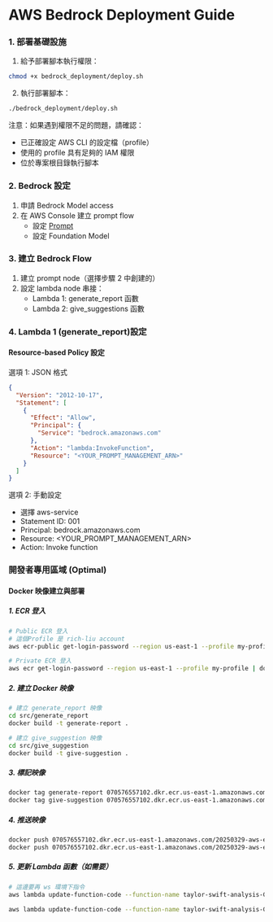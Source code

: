 # AWS Bedrock Deployment Guide

### 1. 部署基礎設施
1. 給予部署腳本執行權限：
```bash
chmod +x bedrock_deployment/deploy.sh
```

2. 執行部署腳本：
```bash
./bedrock_deployment/deploy.sh
```

注意：如果遇到權限不足的問題，請確認：
- 已正確設定 AWS CLI 的設定檔（profile）
- 使用的 profile 具有足夠的 IAM 權限
- 位於專案根目錄執行腳本

### 2. Bedrock 設定
1. 申請 Bedrock Model access
2. 在 AWS Console 建立 prompt flow
   - 設定 [Prompt](/src/prompt/llm_instruction.txt)
   - 設定 Foundation Model

### 3. 建立 Bedrock Flow
1. 建立 prompt node（選擇步驟 2 中創建的）
2. 設定 lambda node 串接：
   - Lambda 1: generate_report 函數
   - Lambda 2: give_suggestions 函數

### 4. Lambda 1 (generate_report)設定
#### Resource-based Policy 設定
選項 1: JSON 格式
```json
{
  "Version": "2012-10-17",
  "Statement": [
    {
      "Effect": "Allow",
      "Principal": {
        "Service": "bedrock.amazonaws.com"
      },
      "Action": "lambda:InvokeFunction",
      "Resource": "<YOUR_PROMPT_MANAGEMENT_ARN>"
    }
  ]
}
```

選項 2: 手動設定
- 選擇 aws-service
- Statement ID: 001
- Principal: bedrock.amazonaws.com
- Resource: <YOUR_PROMPT_MANAGEMENT_ARN>
- Action: Invoke function

### 開發者專用區域 (Optimal)
#### Docker 映像建立與部署
##### 1. ECR 登入
```bash
# Public ECR 登入
# 這個Profile 是 rich-liu account
aws ecr-public get-login-password --region us-east-1 --profile my-profile | docker login --username AWS --password-stdin public.ecr.aws

# Private ECR 登入
aws ecr get-login-password --region us-east-1 --profile my-profile | docker login --username AWS --password-stdin 070576557102.dkr.ecr.us-east-1.amazonaws.com/20250329-aws-educate-taylor-swift-workshop
```

##### 2. 建立 Docker 映像
```bash
# 建立 generate_report 映像
cd src/generate_report
docker build -t generate-report .

# 建立 give_suggestion 映像
cd src/give_suggestion
docker build -t give-suggestion .
```

##### 3. 標記映像
```bash
docker tag generate-report 070576557102.dkr.ecr.us-east-1.amazonaws.com/20250329-aws-educate-taylor-swift-workshop:generate-report
docker tag give-suggestion 070576557102.dkr.ecr.us-east-1.amazonaws.com/20250329-aws-educate-taylor-swift-workshop:give-suggestion
```

##### 4. 推送映像
```bash
docker push 070576557102.dkr.ecr.us-east-1.amazonaws.com/20250329-aws-educate-taylor-swift-workshop:generate-report
docker push 070576557102.dkr.ecr.us-east-1.amazonaws.com/20250329-aws-educate-taylor-swift-workshop:give-suggestion
```

##### 5. 更新 Lambda 函數（如需要）
```bash
# 這邊要再 ws 環境下指令
aws lambda update-function-code --function-name taylor-swift-analysis-GenerateReport --image-uri 070576557102.dkr.ecr.us-east-1.amazonaws.com/20250329-aws-educate-taylor-swift-workshop:generate-report

aws lambda update-function-code --function-name taylor-swift-analysis-GiveSuggestion --image-uri 070576557102.dkr.ecr.us-east-1.amazonaws.com/20250329-aws-educate-taylor-swift-workshop:give-suggestion
```
